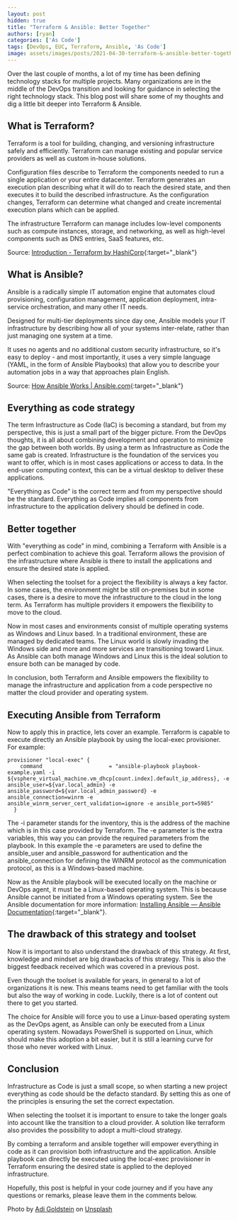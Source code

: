 ```yaml
---
layout: post
hidden: true
title: "Terraform & Ansible: Better Together"
authors: [ryan]
categories: ['As Code']
tags: [DevOps, EUC, Terraform, Ansible, 'As Code']
image: assets/images/posts/2021-04-30-terraform-&-ansible-better-together/terraform-&-ansible-better-together-feature-image.png
---
```

Over the last couple of months, a lot of my time has been defining technology stacks for multiple projects. Many organizations are in the middle of the DevOps transition and looking for guidance in selecting the right technology stack. This blog post will share some of my thoughts and dig a little bit deeper into Terraform & Ansible.

## What is Terraform?
Terraform is a tool for building, changing, and versioning infrastructure safely and efficiently. Terraform can manage existing and popular service providers as well as custom in-house solutions.

Configuration files describe to Terraform the components needed to run a single application or your entire datacenter. Terraform generates an execution plan describing what it will do to reach the desired state, and then executes it to build the described infrastructure. As the configuration changes, Terraform can determine what changed and create incremental execution plans which can be applied.

The infrastructure Terraform can manage includes low-level components such as compute instances, storage, and networking, as well as high-level components such as DNS entries, SaaS features, etc.

Source: [Introduction - Terraform by HashiCorp](https://www.terraform.io/intro/index.html){:target="_blank"}

## What is Ansible?
Ansible is a radically simple IT automation engine that automates cloud provisioning, configuration management, application deployment, intra-service orchestration, and many other IT needs.

Designed for multi-tier deployments since day one, Ansible models your IT infrastructure by describing how all of your systems inter-relate, rather than just managing one system at a time.

It uses no agents and no additional custom security infrastructure, so it's easy to deploy - and most importantly, it uses a very simple language (YAML, in the form of Ansible Playbooks) that allow you to describe your automation jobs in a way that approaches plain English.

Source: [How Ansible Works | Ansible.com](https://www.ansible.com/overview/how-ansible-works){:target="_blank"}

## Everything as code strategy
The term Infrastructure as Code (IaC) is becoming a standard, but from my perspective, this is just a small part of the bigger picture. From the DevOps thoughts, it is all about combining development and operation to minimize the gap between both worlds. By using a term as Infrastructure as Code the same gab is created. Infrastructure is the foundation of the services you want to offer, which is in most cases applications or access to data. In the end-user computing context, this can be a virtual desktop to deliver these applications.

"Everything as Code" is the correct term and from my perspective should be the standard. Everything as Code implies all components from infrastructure to the application delivery should be defined in code.

## Better together
With "everything as code" in mind, combining a Terraform with Ansible is a perfect combination to achieve this goal. Terraform allows the provision of the infrastructure where Ansible is there to install the applications and ensure the desired state is applied.

When selecting the toolset for a project the flexibility is always a key factor. In some cases, the environment might be still on-premises but in some cases, there is a desire to move the infrastructure to the cloud in the long term. As Terraform has multiple providers it empowers the flexibility to move to the cloud. 

Now in most cases and environments consist of multiple operating systems as Windows and Linux based. In a traditional environment, these are managed by dedicated teams. The Linux world is slowly invading the Windows side and more and more services are transitioning toward Linux. As Ansible can both manage Windows and Linux this is the ideal solution to ensure both can be managed by code.

In conclusion, both Terraform and Ansible empowers the flexibility to manage the infrastructure and application from a code perspective no matter the cloud provider and operating system.

## Executing Ansible from Terraform
Now to apply this in practice, lets cover an example. Terraform is capable to execute directly an Ansible playbook by using the local-exec provisioner. For example:

```hcl
provisioner "local-exec" {
    command                     = "ansible-playbook playbook-example.yaml -i ${vsphere_virtual_machine.vm_dhcp[count.index].default_ip_address}, -e ansible_user=${var.local_admin} -e ansible_password=${var.local_admin_password} -e ansible_connection=winrm -e ansible_winrm_server_cert_validation=ignore -e ansible_port=5985"
  }
```
The -i parameter stands for the inventory, this is the address of the machine which is in this case provided by Terraform. The -e parameter is the extra variables, this way you can provide the required parameters from the playbook. In this example the -e parameters are used to define the ansible_user and ansible_password for authentication and the ansible_connection for defining the WINRM protocol as the communication protocol, as this is a Windows-based machine.

Now as the Ansible playbook will be executed locally on the machine or DevOps agent, it must be a Linux-based operating system. This is because Ansible cannot be initiated from a Windows operating system.
See the Ansible documentation for more information: [Installing Ansible — Ansible Documentation](https://docs.ansible.com/ansible/latest/installation_guide/intro_installation.html){:target="_blank"}.

## The drawback of this strategy and toolset
Now it is important to also understand the drawback of this strategy. At first, knowledge and mindset are big drawbacks of this strategy. This is also the biggest feedback received which was covered in a previous post.

Even though the toolset is available for years, in general to a lot of organizations it is new. This means teams need to get familiar with the tools but also the way of working in code. Luckily, there is a lot of content out there to get you started.

The choice for Ansible will force you to use a Linux-based operating system as the DevOps agent, as Ansible can only be executed from a Linux operating system. Nowadays PowerShell is supported on Linux, which should make this adoption a bit easier, but it is still a learning curve for those who never worked with Linux.

## Conclusion
Infrastructure as Code is just a small scope, so when starting a new project everything as code should be the defacto standard. By setting this as one of the principles is ensuring the set the correct expectation.

When selecting the toolset it is important to ensure to take the longer goals into account like the transition to a cloud provider. A solution like terraform also provides the possibility to adopt a multi-cloud strategy.

By combing a terraform and ansible together will empower everything in code as it can provision both infrastructure and the application.
Ansible playbook can directly be executed using the local-exec provisioner in Terraform ensuring the desired state is applied to the deployed infrastructure.

Hopefully, this post is helpful in your code journey and if you have any questions or remarks, please leave them in the comments below.

Photo by <a href="https://unsplash.com/@adigold1?utm_source=unsplash&utm_medium=referral&utm_content=creditCopyText" target="_blank">Adi Goldstein</a> on <a href="https://unsplash.com/s/photos/together?utm_source=unsplash&utm_medium=referral&utm_content=creditCopyText" target="_blank">Unsplash</a>
  